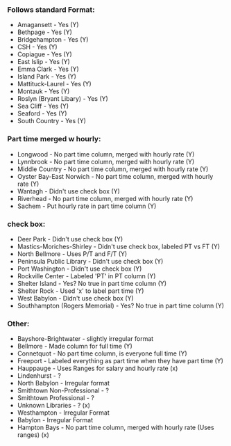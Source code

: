 ### Follows standard Format:

- Amagansett - Yes (Y)
- Bethpage - Yes (Y)
- Bridgehampton - Yes (Y)
- CSH - Yes (Y)
- Copiague - Yes (Y)
- East Islip - Yes (Y)
- Emma Clark - Yes (Y)
- Island Park - Yes (Y)
- Mattituck-Laurel - Yes (Y)
- Montauk - Yes (Y)
- Roslyn (Bryant Libary) - Yes (Y)
- Sea Cliff - Yes (Y)
- Seaford - Yes (Y)
- South Country - Yes (Y)


### Part time merged w hourly: 

- Longwood - No part time column, merged with hourly rate (Y)
- Lynnbrook - No part time column, merged with hourly rate (Y)
- Middle Country - No part time column, merged with hourly rate (Y)
- Oyster Bay-East Norwich - No part time column, merged with hourly rate (Y)
- Wantagh - Didn't use check box (Y)
- Riverhead - No part time column, merged with hourly rate (Y)
- Sachem - Put hourly rate in part time column (Y)

### check box: 

- Deer Park - Didn't use check box (Y)
- Mastics-Moriches-Shirley - Didn't use check box, labeled PT vs FT (Y)
- North Bellmore - Uses P/T and F/T (Y)
- Peninsula Public Library - Didn't use check box (Y)
- Port Washington - Didn't use check box (Y)
- Rockville Center - Labeled 'PT' in PT column (Y)
- Shelter Island - Yes? No true in part time column (Y)
- Shelter Rock - Used 'x' to label part time (Y)
- West Babylon - Didn't use check box (Y)
- Southhampton (Rogers Memorial) - Yes? No true in part time column (Y)

### Other: 
- Bayshore-Brightwater - slightly irregular format
- Bellmore - Made column for full time (Y)
- Connetquot - No part time column, is everyone full time (Y)
- Freeport - Labeled everything as part time when they have part time (Y)
- Hauppauge - Uses Ranges for salary and hourly rate (x)
- Lindenhurst - ?
- North Babylon - Irregular format
- Smithtown Non-Professional - ?
- Smithtown Professional - ?
- Unknown Libraries - ? (x)
- Westhampton - Irregular Format
- Babylon - Irregular Format
- Hampton Bays - No part time column, merged with hourly rate (Uses ranges) (x)
